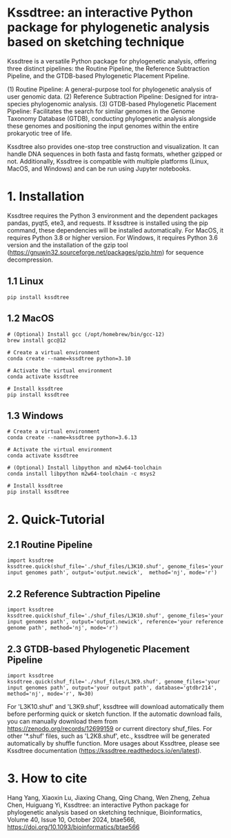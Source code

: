 #  Kssdtree: an interactive Python package for phylogenetic analysis based on sketching technique
Kssdtree is a versatile Python package for phylogenetic analysis, offering three distinct pipelines: the Routine Pipeline, the Reference Subtraction Pipeline, and the GTDB-based Phylogenetic Placement Pipeline.

(1) Routine Pipeline: A general-purpose tool for phylogenetic analysis of user genomic data.
(2) Reference Subtraction Pipeline: Designed for intra-species phylogenomic analysis.
(3) GTDB-based Phylogenetic Placement Pipeline: Facilitates the search for similar genomes in the Genome Taxonomy Database (GTDB), conducting phylogenetic analysis alongside these genomes and positioning the input genomes within the entire prokaryotic tree of life.

Kssdtree also provides one-stop tree construction and visualization. It can handle DNA sequences in both fasta and fastq formats, whether gzipped or not. Additionally, Kssdtree is compatible with multiple platforms (Linux, MacOS, and Windows) and can be run using Jupyter notebooks.
# 1. Installation 
Kssdtree requires the Python 3 environment and the dependent packages pandas, pyqt5, ete3, and requests. If kssdtree is installed using the pip command, these dependencies will be installed automatically. For MacOS, it requires Python 3.8 or higher version. For Windows, it requires Python 3.6 version and the installation of the gzip tool (https://gnuwin32.sourceforge.net/packages/gzip.htm) for sequence decompression.
## 1.1 Linux

```
pip install kssdtree
```
## 1.2 MacOS

```
# (Optional) Install gcc (/opt/homebrew/bin/gcc-12) 
brew install gcc@12

# Create a virtual environment
conda create --name=kssdtree python=3.10

# Activate the virtual environment
conda activate kssdtree

# Install kssdtree
pip install kssdtree
```
## 1.3 Windows

```
# Create a virtual environment
conda create --name=kssdtree python=3.6.13

# Activate the virtual environment
conda activate kssdtree

# (Optional) Install libpython and m2w64-toolchain
conda install libpython m2w64-toolchain -c msys2

# Install kssdtree
pip install kssdtree
```
# 2. Quick-Tutorial 
## 2.1 Routine Pipeline

```
import kssdtree
kssdtree.quick(shuf_file='./shuf_files/L3K10.shuf', genome_files='your input genomes path', output='output.newick',  method='nj', mode='r')
```
## 2.2 Reference Subtraction Pipeline

```
import kssdtree
kssdtree.quick(shuf_file='./shuf_files/L3K10.shuf', genome_files='your input genomes path', output='output.newick', reference='your reference genome path', method='nj', mode='r')
```
## 2.3 GTDB-based Phylogenetic Placement Pipeline

```
import kssdtree
kssdtree.quick(shuf_file='./shuf_files/L3K9.shuf', genome_files='your input genomes path', output='your output path', database='gtdbr214', method='nj', mode='r', N=30)
```
For 'L3K10.shuf' and 'L3K9.shuf', kssdtree will download automatically them before performing quick or sketch function. If the automatic download fails, you can manually download them from https://zenodo.org/records/12699159 or current directory shuf_files. For other '*.shuf' files, such as 'L2K8.shuf', etc., kssdtree will be generated automatically by shuffle function. More usages about Kssdtree, please see Kssdtree documentation (https://kssdtree.readthedocs.io/en/latest).
# 3. How to cite
Hang Yang, Xiaoxin Lu, Jiaxing Chang, Qing Chang, Wen Zheng, Zehua Chen, Huiguang Yi, Kssdtree: an interactive Python package for phylogenetic analysis based on sketching technique, Bioinformatics, Volume 40, Issue 10, October 2024, btae566, https://doi.org/10.1093/bioinformatics/btae566